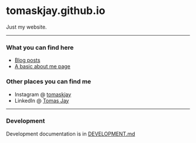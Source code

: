 # tomaskjay.github.io

Just my website.

----

### What you can find here

* [Blog posts](https://tomaskjay.github.io/tomaskjay.com/blog/)
* [A basic about me page](https://tomaskjay.github.io/tomaskjay.com/about/  )

### Other places you can find me

* Instagram @ [tomaskjay](https://www.instagram.com/tomaskjay/)
* LinkedIn @ [Tomas Jay](https://www.linkedin.com/in/tomas-jay-32113b249/)

----

### Development

Development documentation is in [DEVELOPMENT.md](DEVELOPMENT.md)
